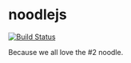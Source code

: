 noodlejs
========

[![Build Status](https://www.browserswarm.com/5245f9d62b4d94d84b000202/georgeyue/noodlejs/badge)](https://www.browserswarm.com/georgeyue/noodlejs)

Because we all love the #2 noodle.
